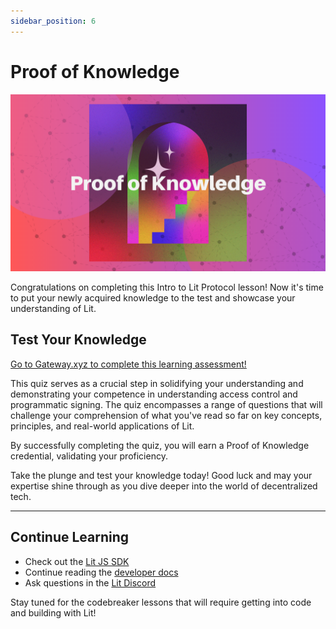 ```yaml
---
sidebar_position: 6
---
```


# Proof of Knowledge
![image](../../../static/img/ll_pok.png)

Congratulations on completing this Intro to Lit Protocol lesson! Now it's time to put your newly acquired knowledge to the test and showcase your understanding of Lit.

## Test Your Knowledge

[Go to Gateway.xyz to complete this learning assessment!](https://www.mygateway.xyz/credential/ddbd809c-4450-4048-b11a-7f43ce048ab4)

This quiz serves as a crucial step in solidifying your understanding and demonstrating your competence in understanding access control and programmatic signing. The quiz encompasses a range of questions that will challenge your comprehension of what you've read so far on key concepts, principles, and real-world applications of Lit.

By successfully completing the quiz, you will earn a Proof of Knowledge credential, validating your proficiency.

Take the plunge and test your knowledge today! Good luck and may your expertise shine through as you dive deeper into the world of decentralized tech.

---

## Continue Learning
- Check out the [Lit JS SDK](https://github.com/LIT-Protocol/js-sdk)
- Continue reading the [developer docs](https://developer.litprotocol.com/)
- Ask questions in the [Lit Discord](https://litgateway.com/discord)

Stay tuned for the codebreaker lessons that will require getting into code and building with Lit!

